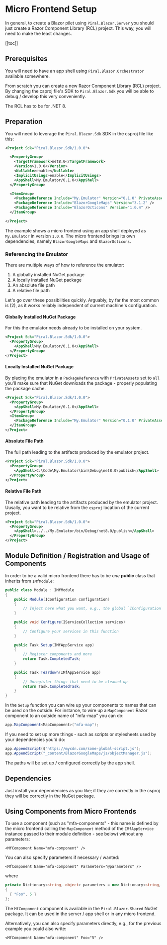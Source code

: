 # Micro Frontend Setup

In general, to create a Blazor pilet using `Piral.Blazor.Server` you should just create a Razor Component Library (RCL) project. This way, you will need to make the least changes.

[[toc]]

## Prerequisites

You will need to have an app shell using `Piral.Blazor.Orchestrator` available somewhere.

From scratch you can create a new Razor Component Library (RCL) project. By changing the csproj file's SDK to `Piral.Blazor.Sdk` you will be able to debug / develop this very conveniently.

The RCL has to be for .NET 8.

## Preparation

You will need to leverage the `Piral.Blazor.Sdk` SDK in the csproj file like this:

```xml
<Project Sdk="Piral.Blazor.Sdk/1.0.0">

  <PropertyGroup>
    <TargetFramework>net8.0</TargetFramework>
    <Version>1.0.0</Version>
    <Nullable>enable</Nullable>
    <ImplicitUsings>enable</ImplicitUsings>
    <AppShell>My.Emulator/0.1.0</AppShell>
  </PropertyGroup>

  <ItemGroup>
    <PackageReference Include="My.Emulator" Version="0.1.0" PrivateAssets="all" />
    <PackageReference Include="BlazorGoogleMaps" Version="3.1.2" />
    <PackageReference Include="BlazorOcticons" Version="1.0.4" />
  </ItemGroup>

</Project>
```

The example shows a micro frontend using an app shell deployed as `My.Emulator` in version `1.0.0`. The micro frontend brings its own dependencies, namely `BlazorGoogleMaps` and `BlazorOcticons`.

### Referencing the Emulator

There are multiple ways of how to reference the emulator:

1. A globally installed NuGet package
2. A locally installed NuGet package
3. An absolute file path
4. A relative file path

Let's go over these possibilities quickly. Arguably, by far the most common is (2), as it works reliably independent of current machine's configuration.

#### Globally Installed NuGet Package

For this the emulator needs already to be installed on your system.

```xml
<Project Sdk="Piral.Blazor.Sdk/1.0.0">
  <PropertyGroup>
    <AppShell>My.Emulator/0.1.0</AppShell>
  </PropertyGroup>
</Project>
```

#### Locally Installed NuGet Package

By placing the emulator in a `PackageReference` with `PrivateAssets` set to `all` you'll make sure that NuGet downloads the package - properly populating the package cache.

```xml
<Project Sdk="Piral.Blazor.Sdk/1.0.0">
  <PropertyGroup>
    <AppShell>My.Emulator/0.1.0</AppShell>
  </PropertyGroup>
  <ItemGroup>
    <PackageReference Include="My.Emulator" Version="0.1.0" PrivateAssets="all" />
  </ItemGroup>
</Project>
```

#### Absolute File Path

The full path leading to the artifacts produced by the emulator project.

```xml
<Project Sdk="Piral.Blazor.Sdk/1.0.0">
  <PropertyGroup>
    <AppShell>C:\Code\My.Emulator\bin\Debug\net8.0\publish</AppShell>
  </PropertyGroup>
</Project>
```

#### Relative File Path

The relative path leading to the artifacts produced by the emulator project. Uusally, you want to be relative from the `csproj` location of the current project.

```xml
<Project Sdk="Piral.Blazor.Sdk/1.0.0">
  <PropertyGroup>
    <AppShell>../../My.Emulator/bin/Debug/net8.0/publish</AppShell>
  </PropertyGroup>
</Project>
```

## Module Definition / Registration and Usage of Components

In order to be a valid micro frontend there has to be *one* **public** class that inherits from `IMfModule`:

```cs
public class Module : IMfModule
{
    public Module(IConfiguration configuration)
    {
        // Inject here what you want, e.g., the global `IConfiguration`.
    }

    public void Configure(IServiceCollection services)
    {
        // Configure your services in this function
    }

    public Task Setup(IMfAppService app)
    {
        // Register components and more
        return Task.CompletedTask;
    }

    public Task Teardown(IMfAppService app)
    {
        // Unregister things that need to be cleaned up
        return Task.CompletedTask;
    }
}
```

In the `Setup` function you can wire up your components to names that can be used on the outside. For instance, to wire up a `MapComponent` Razor component to an outside name of "mfa-map" you can do:

```cs
app.MapComponent<MapComponent>("mfa-map");
```

If you need to set up more things - such as scripts or stylesheets used by your dependencies you'd do:

```cs
app.AppendScript($"https://mycdn.com/some-global-script.js");
app.AppendScript("_content/BlazorGoogleMaps/js/objectManager.js");
```

The paths will be set up / configured correctly by the app shell.

## Dependencies

Just install your dependencies as you like; if they are correctly in the csproj they will be correctly in the NuGet package.

## Using Components from Micro Frontends

To use a component (such as "mfa-components" - this name is defined by the micro frontend calling the `MapComponent` method of the `IMfAppService` instance passed to their module definition - see below) without any parameters:

```razor
<MfComponent Name="mfa-component" />
```

You can also specify parameters if necessary / wanted:

```razor
<MfComponent Name="mfa-component" Parameters="@parameters" />
```

where

```cs
private Dictionary<string, object> parameters = new Dictionary<string, object>
{
  { "Foo", 5 }
};
```

The `MfComponent` component is available in the `Piral.Blazor.Shared` NuGet package. It can be used in the server / app shell or in any micro frontend.

Alternatively, you can also specify parameters directly, e.g., for the previous example you could also write:

```razor
<MfComponent Name="mfa-component" Foo="5" />
```
